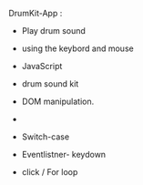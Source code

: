  DrumKit-App :


- Play drum sound
- using the keybord and mouse

- JavaScript
- drum sound kit

- DOM manipulation.
- 
- Switch-case

- Eventlistner- keydown
-  click / For loop


